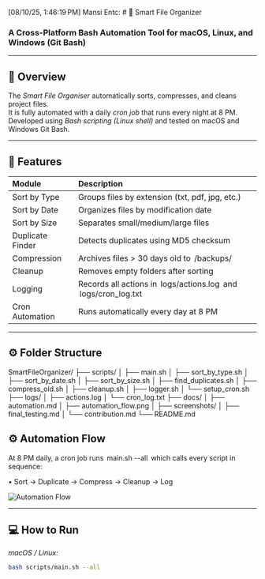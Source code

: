 [08/10/25, 1:46:19 PM] Mansi Entc: # 🧠 Smart File Organizer  

### A Cross-Platform Bash Automation Tool for macOS, Linux, and Windows (Git Bash)

---

## 📘 Overview  
The *Smart File Organiser* automatically sorts, compresses, and cleans project files.  
It is fully automated with a daily *cron job* that runs every night at 8 PM.  
Developed using *Bash scripting (Linux shell)* and tested on macOS and Windows Git Bash.

---

## 🧩 Features  

| Module | Description |
|:--|:--|
| Sort by Type | Groups files by extension (txt, pdf, jpg, etc.) |
| Sort by Date | Organizes files by modification date |
| Sort by Size | Separates small/medium/large files |
| Duplicate Finder | Detects duplicates using MD5 checksum |
| Compression | Archives files > 30 days old to ⁠ /backups/ ⁠ |
| Cleanup | Removes empty folders after sorting |
| Logging | Records all actions in ⁠ logs/actions.log ⁠ and ⁠ logs/cron_log.txt ⁠ |
| Cron Automation | Runs automatically every day at 8 PM |

---

## ⚙️ Folder Structure
SmartFileOrganizer/
├── scripts/
│ ├── main.sh
│ ├── sort_by_type.sh
│ ├── sort_by_date.sh
│ ├── sort_by_size.sh
│ ├── find_duplicates.sh
│ ├── compress_old.sh
│ ├── cleanup.sh
│ ├── logger.sh
│ └── setup_cron.sh
├── logs/
│ ├── actions.log
│ └── cron_log.txt
├── docs/
│ ├── automation.md
│ ├── automation_flow.png
│ ├── screenshots/
│ ├── final_testing.md
│ └── contribution.md
└── README.md

## ⚙️ Automation Flow  
At 8 PM daily, a cron job runs ⁠ main.sh --all ⁠ which calls every script in sequence:  

•⁠  ⁠Sort → Duplicate → Compress → Cleanup → Log  

![Automation Flow](docs/automation_flow.png)

---

## 💻 How to Run  

*macOS / Linux:*  
```bash
bash scripts/main.sh --all
